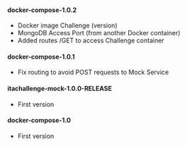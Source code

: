 
#### docker-compose-1.0.2
* Docker image Challenge (version)
* MongoDB Access Port (from another Docker container)
* Added routes /GET to access Challenge container

#### docker-compose-1.0.1
* Fix routing to avoid POST requests to Mock Service

#### itachallenge-mock-1.0.0-RELEASE
* First version

#### docker-compose-1.0
* First version